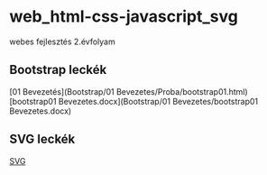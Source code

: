 # web_html-css-javascript_svg
webes fejlesztés 2.évfolyam

## Bootstrap leckék

[01 Bevezetés](Bootstrap/01 Bevezetes/Proba/bootstrap01.html) [bootstrap01 Bevezetes.docx](Bootstrap/01 Bevezetes/bootstrap01 Bevezetes.docx)

## SVG leckék

[SVG](SVG-2020-02-06)
